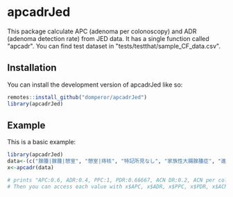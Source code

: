 
# apcadrJed

<!-- badges: start -->
<!-- badges: end -->

This package calculate APC (adenoma per colonoscopy) and ADR (adenoma detection rate) from JED data. It has a single function called "apcadr". You can find test dataset in "tests/testthat/sample_CF_data.csv".


## Installation

You can install the development version of apcadrJed like so:

``` r
remotes::install_github("domperor/apcadrJed")
library(apcadrJed)
```

## Example

This is a basic example:

``` r
library(apcadrJed)
data<-(c("腺腫|腺腫|憩室", "憩室|痔核", "特記所見なし", "家族性大腸腺腫症", "進行大腸癌|ポリープ", "polyp|adenoma"))
x<-apcadr(data)

# prints "APC:0.6, ADR:0.4, PPC:1, PDR:0.66667, ACN DR:0.2, ACN per colonoscopy:0.2"
# Then you can access each value with x$APC, x$ADR, x$PPC, x$PDR, x$ACNDR and x$ACNPC.
```

